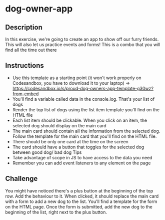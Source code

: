 # dog-owner-app 

## Description 
In this exercise, we're going to create an app to show off our furry friends. This will also let us practice events and forms! This is a combo that you will find all the time out there 

## Instructions 
- Use this template as a starting point (it won't work properly on Codesandbox, you have to download it to your laptop) => https://codesandbox.io/s/proud-dog-owners-app-template-g30wz?from-embed 
- You'll find a variable called data in the console.log. That's your list of dogs 
- Render the top list of dogs using the list item template you'll find on the HTML file 
- Each list item should be clickable. When you click on an item, the selected dog should display on the main card 
- The main card should contain all the information from the selected dog. Follow the template for the main card that you'll find on the HTML file. 
- There should be only one card at the time on the screen 
- The card should have a button that toggles for the selected dog between good dog/ bad dog Tips 
- Take advantage of scope in JS to have access to the data you need 
- Remember you can add event listeners to any element on the page 

## Challenge 
You might have noticed there's a plus button at the beginning of the top row. Add the behaviour to it. When clicked, it should replace the main card with a form to add a new dog to the list. You'll find a template for the form on the HTML page. Once the form is submitted, add the new dog to the beginning of the list, right next to the plus button.